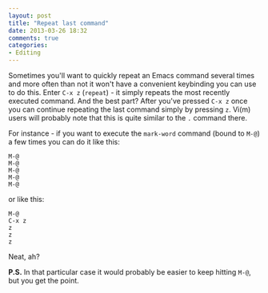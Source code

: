 ```yaml
---
layout: post
title: "Repeat last command"
date: 2013-03-26 18:32
comments: true
categories:
- Editing
---
```


Sometimes you'll want to quickly repeat an Emacs command several times and
more often than not it won't have a convenient keybinding you can use to
do this. Enter `C-x z` (`repeat`) - it simply repeats the most
recently executed command. And the best part? After you've pressed
`C-x z` once you can continue repeating the last command simply by
pressing `z`. Vi(m) users will probably note that this is quite similar
to the `.` command there.

For instance - if you want to execute the `mark-word` command
(bound to `M-@`) a few times you can do it like this:

```
M-@
M-@
M-@
M-@
M-@
```

or like this:

```
M-@
C-x z
z
z
z
```

Neat, ah?

**P.S.** In that particular case it would probably be easier to keep
hitting `M-@`, but you get the point.
